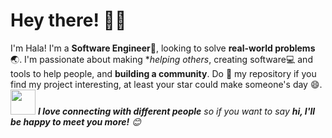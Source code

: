 <!-- Greeting -->
# Hey there! :wave::smiley:

<!--Introduction -->
I'm Hala! I'm a **Software Engineer**:iphone:, looking to solve **real-world problems**:earth_asia:. I'm passionate about making **helping others*, creating software:computer: and tools to help people, and **building a community**. Do :star2: my repository if you find my project interesting, at least your star could make someone's day :smile:.
<br>
<img src="https://media.giphy.com/media/LnQjpWaON8nhr21vNW/giphy.gif" width="40"> <em><b>I love connecting with different people</b> so if you want to say <b>hi, I'll be happy to meet you more!</b> :blush:</em>
